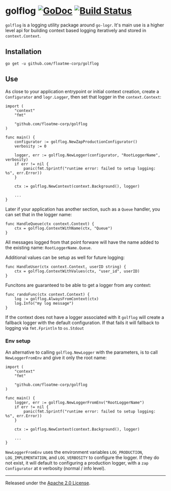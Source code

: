 # golflog [![GoDoc][doc-img]][doc] [![Build Status][ci-img]][ci]

`golflog` is a logging utility package around `go-logr`. It's main use
is a higher level api for building context based logging iteratively and
stored in `context.Context`.

## Installation

	go get -u github.com/floatme-corp/golflog

## Use

As close to your application entrypoint or initial context creation, create
a `Configurator` and `logr.Logger`, then set that logger in the
`context.Context`:

    import (
        "context"
        "fmt"

        "github.com/floatme-corp/golflog
    )

    func main() {
        configurator := golflog.NewZapProductionConfigurator()
        verbosity := 0

        logger, err := golflog.NewLogger(configurator, "RootLoggerName", verbosity)
        if err != nil {
            panic(fmt.Sprintf("runtime error: failed to setup logging: %s", err.Error))
        }

        ctx := golflog.NewContext(context.Background(), logger)

        ...
    }

Later if your application has another section, such as a `Queue` handler, you
can set that in the logger name:

    func HandleQueue(ctx context.Context) {
        ctx = golflog.ContextWithName(ctx, "Queue")
    }

All messages logged from that point forware will have the name added to the
existing name: `RootLoggerName.Queue`.

Additional values can be setup as well for future logging:

    func HandleUser(ctx context.Context, userID string) {
        ctx = golflog.ContextWithValues(ctx, "user_id", userID)
    }

Funcitons are guaranteed to be able to get a logger from any context:

    func randoFunc(ctx context.Context) {
        log := golflog.AlwaysFromContext(ctx)
        log.Info("my log message")
    }

If the context does not have a logger associated with it `golflog` will
create a fallback logger with the default configuration. If that fails
it will fallback to logging via `fmt.Fprintln` to `os.Stdout`

### Env setup

An alternative to calling `golflog.NewLogger` with the parameters, is to call
`NewLoggerFromEnv` and give it only the root name:

    import (
        "context"
        "fmt"

        "github.com/floatme-corp/golflog
    )

    func main() {
        logger, err := golflog.NewLoggerFromEnv("RootLoggerName")
        if err != nil {
            panic(fmt.Sprintf("runtime error: failed to setup logging: %s", err.Error))
        }

        ctx := golflog.NewContext(context.Background(), logger)

        ...
    }

`NewLoggerFromEnv` uses the environment variables `LOG_PRODUCTION`,
`LOG_IMPLEMENTATION`, and `LOG_VERBOSITY` to configure the logger. If they
do not exist, it will default to configuring a production logger, with
a `zap` `Configurator` at `0` verbosity (normal / info level).

-------------------------------------------------------------------------------

Released under the [Apache 2.0 License].

[Apache 2.0 License]: LICENSE
[doc-img]: https://pkg.go.dev/badge/github.com/floatme-corp/golflog
[doc]: https://pkg.go.dev/github.com/floatme-corp/golflog
[ci-img]: https://github.com/floatme-corp/golflog/actions/workflows/test.yaml/badge.svg
[ci]: https://github.com/floatme-corp/golflog/actions/workflows/test.yaml

